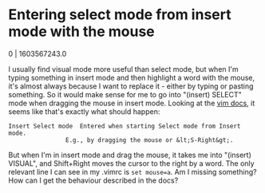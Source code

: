 # Entering select mode from insert mode with the mouse

0 | 1603567243.0

I usually find visual mode more useful than select mode, but when I'm typing something in insert mode and then highlight a word with the mouse, it's almost always because I want to replace it - either by typing or pasting something. So it would make sense for me to go into "(insert) SELECT" mode when dragging the mouse in insert mode. Looking at the [vim docs](http://vimdoc.sourceforge.net/htmldoc/intro.html#vim-modes), it seems like that's exactly what should happen:

    Insert Select mode	Entered when starting Select mode from Insert mode.
        			E.g., by dragging the mouse or &lt;S-Right&gt;.

But when I'm in insert mode and drag the mouse, it takes me into "(insert) VISUAL", and Shift+Right moves the cursor to the right by a word. The only relevant line I can see in my .vimrc is `set mouse=a`. Am I missing something? How can I get the behaviour described in the docs?